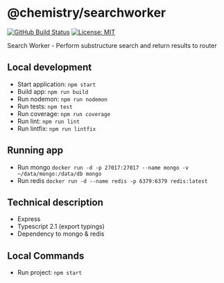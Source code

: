 # @chemistry/searchworker

[![GitHub Build Status](https://github.com/chemistry/crystallography.io/workflows/CI/badge.svg)](https://github.com/chemistry/crystallography.io/actions?query=workflow%3ACI)
[![License: MIT](https://img.shields.io/badge/License-MIT-gren.svg)](https://opensource.org/licenses/MIT)

Search Worker - Perform substructure search and return results to router

## Local development

* Start application: `npm start`
* Build app: `npm run build`
* Run nodemon: `npm run nodemon`
* Run tests: `npm test`
* Run coverage: `npm run coverage`
* Run lint: `npm run lint`
* Run lintfix: `npm run lintfix`

## Running app

* Run mongo `docker run -d -p 27017:27017 --name mongo -v ~/data/mongo:/data/db mongo`
* Run redis `docker run -d --name redis -p 6379:6379 redis:latest`

## Technical description

* Express
* Typescript 2.1 (export typings)
* Dependency to mongo & redis

## Local Commands

* Run project: `npm start`
